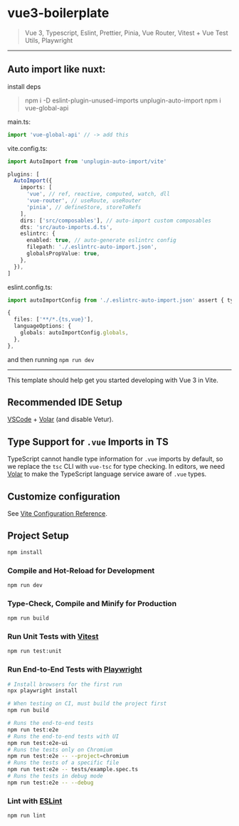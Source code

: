 # vue3-boilerplate

> Vue 3, Typescript, Eslint, Prettier, Pinia, Vue Router, Vitest + Vue Test Utils, Playwright

---

## Auto import like nuxt:

install deps

> npm i -D eslint-plugin-unused-imports unplugin-auto-import
> npm i vue-global-api

main.ts:

```ts
import 'vue-global-api' // -> add this
```

vite.config.ts:

```ts
import AutoImport from 'unplugin-auto-import/vite'

plugins: [
  AutoImport({
    imports: [
      'vue', // ref, reactive, computed, watch, dll
      'vue-router', // useRoute, useRouter
      'pinia', // defineStore, storeToRefs
    ],
    dirs: ['src/composables'], // auto-import custom composables
    dts: 'src/auto-imports.d.ts',
    eslintrc: {
      enabled: true, // auto-generate eslintrc config
      filepath: './.eslintrc-auto-import.json',
      globalsPropValue: true,
    },
  }),
]
```

eslint.config.ts:

```ts
import autoImportConfig from './.eslintrc-auto-import.json' assert { type: 'json' }

{
  files: ['**/*.{ts,vue}'],
  languageOptions: {
    globals: autoImportConfig.globals,
  },
},
```

and then running `npm run dev`

---

This template should help get you started developing with Vue 3 in Vite.

## Recommended IDE Setup

[VSCode](https://code.visualstudio.com/) + [Volar](https://marketplace.visualstudio.com/items?itemName=Vue.volar) (and disable Vetur).

## Type Support for `.vue` Imports in TS

TypeScript cannot handle type information for `.vue` imports by default, so we replace the `tsc` CLI with `vue-tsc` for type checking. In editors, we need [Volar](https://marketplace.visualstudio.com/items?itemName=Vue.volar) to make the TypeScript language service aware of `.vue` types.

## Customize configuration

See [Vite Configuration Reference](https://vite.dev/config/).

## Project Setup

```sh
npm install
```

### Compile and Hot-Reload for Development

```sh
npm run dev
```

### Type-Check, Compile and Minify for Production

```sh
npm run build
```

### Run Unit Tests with [Vitest](https://vitest.dev/)

```sh
npm run test:unit
```

### Run End-to-End Tests with [Playwright](https://playwright.dev)

```sh
# Install browsers for the first run
npx playwright install

# When testing on CI, must build the project first
npm run build

# Runs the end-to-end tests
npm run test:e2e
# Runs the end-to-end tests with UI
npm run test:e2e-ui
# Runs the tests only on Chromium
npm run test:e2e -- --project=chromium
# Runs the tests of a specific file
npm run test:e2e -- tests/example.spec.ts
# Runs the tests in debug mode
npm run test:e2e -- --debug
```

### Lint with [ESLint](https://eslint.org/)

```sh
npm run lint
```
